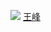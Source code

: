 
<p><img src="https://avatars.githubusercontent.com/u/470058?s=48&v=4" class="gsc-avatar">  <a href="https://gitee.com/hbxfwf" target="_blank">王峰</a></p>
